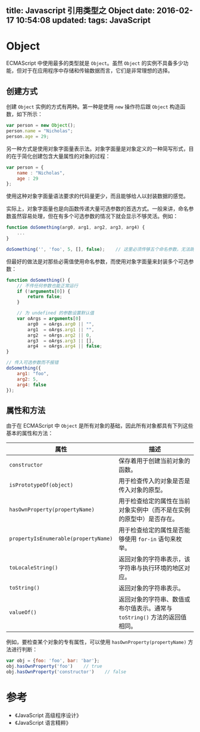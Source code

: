 title: Javascript 引用类型之 Object
date: 2016-02-17 10:54:08
updated:
tags: JavaScript
---

# Object

ECMAScript 中使用最多的类型就是 `Object`。虽然 `Object` 的实例不具备多少功能，但对于在应用程序中存储和传输数据而言，它们是非常理想的选择。

## 创建方式

创建 `Object` 实例的方式有两种。第一种是使用 `new` 操作符后跟 `Object` 构造函数，如下所示：

```javascript
var person = new Object();person.name = "Nicholas";person.age = 29;
```

另一种方式是使用对象字面量表示法。对象字面量是对象定义的一种简写形式，目的在于简化创建包含大量属性的对象的过程：

```javascript
var person = {    name : "Nicholas",    age : 29};
```

使用这种对象字面量语法要求的代码量更少，而且能够给人以封装数据的感觉。

实际上，对象字面量也是向函数传递大量可选参数的首选方式。一般来讲，命名参数虽然容易处理，但在有多个可选参数的情况下就会显示不够灵活。例如：

```javascript
function doSomething(arg0, arg1, arg2, arg3, arg4) {　　
    ... 
}

doSomething('', 'foo', 5, [], false);    // 这里必须传够五个命名参数，无法跳过中间某个可选参数
```

但最好的做法是对那些必需值使用命名参数，而使用对象字面量来封装多个可选参数：

```javascript
function doSomething() {
    // 不传任何参数也能正常运行
    if (!arguments[0]) {
        return false;
    }

    // 为 undefined 的参数设置默认值
    var oArgs = arguments[0]
        arg0  = oArgs.arg0 || "",
        arg1  = oArgs.arg1 || "",
        arg2  = oArgs.arg2 || 0,
        arg3  = oArgs.arg3 || [],
        arg4  = oArgs.arg4 || false;
}

// 传入可选参数而不报错
doSomething({
    arg1: "foo",
    arg2: 5,
    arg4: false
});
```

## 属性和方法

由于在 ECMAScript 中 `Object` 是所有对象的基础，因此所有对象都具有下列这些基本的属性和方法：

|属性|描述|
|---|---|
|`constructor`|保存着用于创建当前对象的函数。|
|`isPrototypeOf(object)`|用于检查传入的对象是否是传入对象的原型。|
|`hasOwnProperty(propertyName)`|用于检查给定的属性在当前对象实例中（而不是在实例的原型中）是否存在。|
|`propertyIsEnumerable(propertyName)`|用于检查给定的属性是否能够使用 `for-in` 语句来枚举。|
|`toLocaleString()`|返回对象的字符串表示，该字符串与执行环境的地区对应。|
|`toString()`|返回对象的字符串表示。|
|`valueOf()`|返回对象的字符串、数值或布尔值表示。通常与 `toString()` 方法的返回值相同。|

例如，要检查某个对象的专有属性，可以使用 `hasOwnProperty(propertyName)` 方法进行判断：

```javascript
var obj = {foo: 'foo', bar: 'bar'};
obj.hasOwnProperty('foo')    // true
obj.hasOwnProperty('constructor')    // false
```

# 参考

* 《JavaScript 高级程序设计》
* 《JavaScript 语言精粹》
